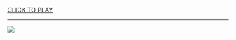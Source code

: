 
<a href="https://premium76.site?title=unblocked_games_chess.com&ref=13M">CLICK TO PLAY</a></h3>
<hr>

<a href="https://premium76.site?title=unblocked_games_chess.com&ref=13M"><img src="https://clearcache.store/games.png"></a>


